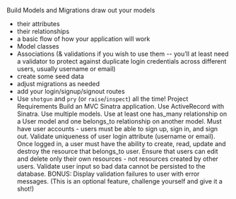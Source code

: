 Build Models and Migrations 
draw out your models
- their attributes 
- their relationships
- a basic flow of how your application will work
- Model classes
- Associations (& validations if you wish to use them -- you’ll at least need a
  validator to protect against duplicate login credentials across different users,
  usually username or email)
- create some seed data
- adjust migrations as needed
- add your login/signup/signout routes
- Use `shotgun` and `pry` (or `raise`/`inspect`) all the time!
Project Requirements
Build an MVC Sinatra application.
Use ActiveRecord with Sinatra.
Use multiple models.
Use at least one has_many relationship on a User model and one belongs_to relationship on another model.
Must have user accounts - users must be able to sign up, sign in, and sign out.
Validate uniqueness of user login attribute (username or email).
Once logged in, a user must have the ability to create, read, update and destroy the resource that belongs_to user.
Ensure that users can edit and delete only their own resources - not resources created by other users.
Validate user input so bad data cannot be persisted to the database.
BONUS: Display validation failures to user with error messages. (This is an optional feature, challenge yourself and give it a shot!)
